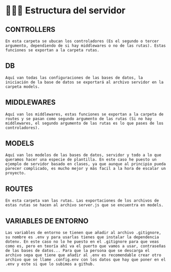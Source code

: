 # 🧑🏻‍💻 Estructura del servidor

## CONTROLLERS
    En esta carpeta se ubucan los controladores (Es el segundo o tercer argumento, dependiendo de si hay middlewares o no de las rutas). Estas funciones se exportan a la carpeta rutas.

## DB
    Aquí van todas las configuraciones de las bases de datos, la iniciación de la base de datos se exportará al archivo servidor en la carpeta models.

## MIDDLEWARES
    Aquí van los middlewares, estas funciones se exportan a la carpeta de routes y se pasan como segundo argumento de las rutas (Si no hay middlewares, el segundo argumento de las rutas es lo que pases de los controladores).

## MODELS
    Aquí van los modelos de las bases de datos, servidor y todo a lo que queramos hacer una especie de plantilla. En este caso he puesto un ejemplo de servidor basado en clases, ya que aunque al principio pueda parecer complicado, es mucho mejor y más facil a la hora de escalar un proyecto.

## ROUTES
    En esta carpeta van las rutas. Las exportaciones de los archivos de estas rutas se hacen al archivo server.js que se encuentra en models.

## VARIABLES DE ENTORNO
    Las variables de entorno se tienen que añadir al archivo .gitignore, su nombre es .env y para usarlas tienes que instalar la dependencia dotenv. En este caso no lo he puesto en el .gitignore para que veas como es, pero en teoría ahí va el puerto que vamos a usar, contraseñas de las bases de datos... Para que la persona que se descarga el archivo sepa que tiene que añadir al .env es recomendable crear otro archivo que se llame .config.env con los datos que hay que poner en el .env y este si que lo subimos a github.